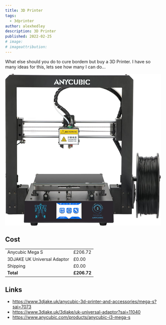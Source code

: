 ```yaml
---
title: 3D Printer
tags:
  - 3dprinter
author: alexhedley
description: 3D Printer
published: 2022-02-25
# image:
# imageattribution: 
---
```


<!-- # 3D Printer -->

What else should you do to cure bordem but buy a 3D Printer. I have so many ideas for this, lets see how many I can do...

![Anycubic Mega S](images/anycubic-mega-s.jpg "Anycubic Mega S")

## Cost

|                             |             |
| --------------------------- | ----------- |
| Anycubic Mega S             | £206.72     |
| 3DJAKE UK Universal Adaptor | £0.00       |
| Shipping                    | £0.00       |
| **Total**                   | **£206.72** |

## Links

- https://www.3djake.uk/anycubic-3d-printer-and-accessories/mega-s?sai=7073
- https://www.3djake.uk/3djake/uk-universal-adaptor?sai=11040
- https://www.anycubic.com/products/anycubic-i3-mega-s
